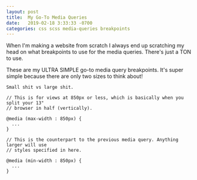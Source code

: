 ```yaml
---
layout: post
title:  My Go-To Media Queries
date:   2019-02-18 3:33:33 -0700
categories: css scss media-queries breakpoints
---
```


When I'm making a website from scratch I always end up scratching my head on what breakpoints to use for the media queries. There's just a TON to use.

These are my ULTRA SIMPLE go-to media query breakpoints. It's super simple because there are only two sizes to think about!

`Small shit vs large shit.`

```
// This is for views at 850px or less, which is basically when you split your 13"
// browser in half (vertically).

@media (max-width : 850px) {
  ...
}

// This is the counterpart to the previous media query. Anything larger will use
// styles specified in here.

@media (min-width : 850px) {
  ...
}
```
